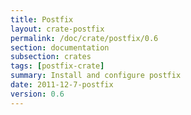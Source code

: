 ```yaml
---
title: Postfix
layout: crate-postfix
permalink: /doc/crate/postfix/0.6
section: documentation
subsection: crates
tags: [postfix-crate]
summary: Install and configure postfix
date: 2011-12-7-postfix
version: 0.6
---
```

